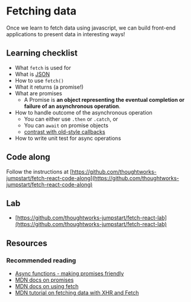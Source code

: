 # Fetching data

Once we learn to fetch data using javascript, we can build front-end applications to present data in interesting ways!

## Learning checklist

* What `fetch` is used for
* What is [JSON](https://developer.mozilla.org/en-US/docs/Learn/JavaScript/Objects/JSON)
* How to use `fetch()`
* What it returns \(a promise!\)
* What are promises
  * A Promise is **an object representing the eventual completion or failure of an asynchronous operation**. 
* How to handle outcome of the asynchronous operation
  * You can either use `.then` or `.catch`, or
  * You can `await` on promise objects
  * [contrast with old-style callbacks](../../../javascript/asynchronous-javascript/comparing-3-approaches.md)
* How to write unit test for async operations

## Code along

Follow the instructions at [https://github.com/thoughtworks-jumpstart/fetch-react-code-along](https://github.com/thoughtworks-jumpstart/fetch-react-code-along)

## Lab

* [https://github.com/thoughtworks-jumpstart/fetch-react-lab](https://github.com/thoughtworks-jumpstart/fetch-react-lab)

## Resources

### Recommended reading

* [Async functions - making promises friendly](https://developers.google.com/web/fundamentals/primers/async-functions)
* [MDN docs on promises](https://developer.mozilla.org/en-US/docs/Web/JavaScript/Guide/Using_promises)
* [MDN docs on using fetch](https://developer.mozilla.org/en-US/docs/Web/API/Fetch_API/Using_Fetch)
* [MDN tutorial on fetching data with XHR and Fetch](https://developer.mozilla.org/en-US/docs/Learn/JavaScript/Client-side_web_APIs/Fetching_data)
